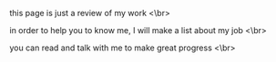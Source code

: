 this page is just a review of my work  <\br>   

in order to help you to know me, I will make a list about my job  <\br>  

you can read and talk with me to make great progress  <\br>  

